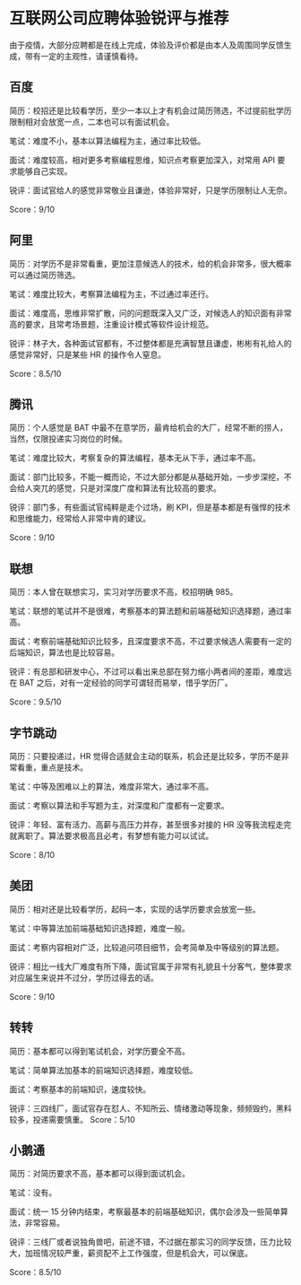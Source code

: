 # 互联网公司应聘体验锐评与推荐

由于疫情，大部分应聘都是在线上完成，体验及评价都是由本人及周围同学反馈生成，带有一定的主观性，请谨慎看待。

## 百度

简历：校招还是比较看学历，至少一本以上才有机会过简历筛选，不过提前批学历限制相对会放宽一点，二本也可以有面试机会。

笔试：难度不小，基本以算法编程为主，通过率比较低。

面试：难度较高，相对更多考察编程思维，知识点考察更加深入，对常用 API 要求能够自己实现。

锐评：面试官给人的感觉非常敬业且谦逊，体验非常好，只是学历限制让人无奈。

Score：9/10

## 阿里

简历：对学历不是非常看重，更加注意候选人的技术，给的机会非常多，很大概率可以通过简历筛选。

笔试：难度比较大，考察算法编程为主，不过通过率还行。

面试：难度高，思维非常扩散，问的问题既深入又广泛，对候选人的知识面有非常高的要求，且常考场景题，注重设计模式等软件设计规范。

锐评：林子大，各种面试官都有，不过整体都是充满智慧且谦虚，彬彬有礼给人的感觉非常好，只是某些 HR 的操作令人窒息。

Score：8.5/10

## 腾讯

简历：个人感觉是 BAT 中最不在意学历，最肯给机会的大厂，经常不断的捞人，当然，仅限投递实习岗位的时候。

笔试：难度比较大，考察复杂的算法编程，基本无从下手，通过率不高。

面试：部门比较多，不能一概而论，不过大部分都是从基础开始，一步步深挖，不会给人突兀的感觉，只是对深度广度和算法有比较高的要求。

锐评：部门多，有些面试官纯粹是走个过场，刷 KPI，但是基本都是有强悍的技术和思维能力，经常给人非常中肯的建议。

Score：9/10

## 联想

简历：本人曾在联想实习，实习对学历要求不高，校招明确 985。

笔试：联想的笔试并不是很难，考察基本的算法题和前端基础知识选择题，通过率高。

面试：考察前端基础知识比较多，且深度要求不高，不过要求候选人需要有一定的后端知识，算法也是比较容易。

锐评：有总部和研发中心，不过可以看出来总部在努力缩小两者间的差距，难度远在 BAT 之后，对有一定经验的同学可谓轻而易举，惜乎学历厂。

Score：9.5/10

## 字节跳动

简历：只要投递过，HR 觉得合适就会主动的联系，机会还是比较多，学历不是非常看重，重点是技术。

笔试：中等及困难以上的算法，难度非常大，通过率不高。

面试：考察以算法和手写题为主，对深度和广度都有一定要求。

锐评：年轻、富有活力、高薪与高压力并存，甚至很多对接的 HR 没等我流程走完就离职了。算法要求极高且必考，有梦想有能力可以试试。

Score：8/10

## 美团

简历：相对还是比较看学历，起码一本，实现的话学历要求会放宽一些。

笔试：中等算法加前端基础知识选择题，难度一般。

面试：考察内容相对广泛，比较追问项目细节，会考简单及中等级别的算法题。

锐评：相比一线大厂难度有所下降，面试官属于非常有礼貌且十分客气，整体要求对应届生来说并不过分，学历过得去的话。

Score：9/10

## 转转

简历：基本都可以得到笔试机会，对学历要全不高。

笔试：简单算法加基本的前端知识选择题，难度较低。

面试：考察基本的前端知识，速度较快。

锐评：三四线厂，面试官存在怼人、不知所云、情绪激动等现象，频频毁约，黑料较多，投递需要慎重。
Score：5/10

## 小鹅通

简历：对简历要求不高，基本都可以得到面试机会。

笔试：没有。

面试：统一 15 分钟内结束，考察最基本的前端基础知识，偶尔会涉及一些简单算法，非常容易。

锐评：三线厂或者说独角兽吧，前途不错，不过据在那实习的同学反馈，压力比较大，加班情况较严重，薪资配不上工作强度，但是机会大，可以保底。

Score：8.5/10

